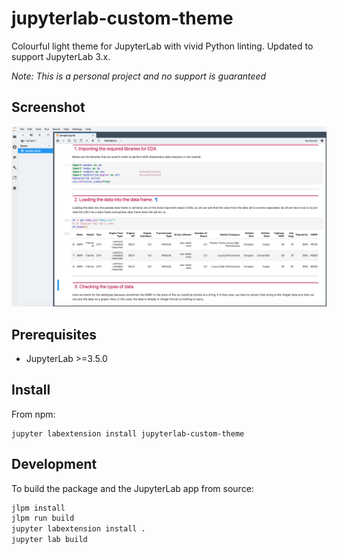 # jupyterlab-custom-theme

Colourful light theme for JupyterLab with vivid Python linting.
Updated to support JupyterLab 3.x.

*Note: This is a personal project and no support is guaranteed*

## Screenshot
![screenshot](./imgs/screenshot.png)

## Prerequisites

* JupyterLab >=3.5.0

## Install

From npm:
```
jupyter labextension install jupyterlab-custom-theme
```

## Development


To build the package and the JupyterLab app from source:

```bash
jlpm install
jlpm run build
jupyter labextension install .
jupyter lab build
```